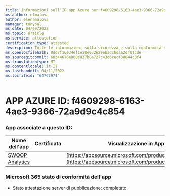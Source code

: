 ```yaml
---
title: informazioni sull'ID app Azure per f4609298-6163-4ae3-9366-72a9d9c4c854
ms.author: elmalova
author: elenamalova
manager: tonybal
ms.date: 04/09/2022
ms.topic: article
ms.service: attestation
certification_type: attested
description: Tutte le informazioni sulla sicurezza e sulla conformità disponibili per f4609298-6163-4ae3-9366-72a9d9c4c854.
ms.openlocfilehash: 0dd7f16e34ef1ea8e032629eb3dcbdaa2df01cde
ms.sourcegitcommit: 60344676a860c837b8a727c43d6cec430044c3f4
ms.translationtype: MT
ms.contentlocale: it-IT
ms.lasthandoff: 04/11/2022
ms.locfileid: "64762971"
---
```

# <a name="azure-app-id-f4609298-6163-4ae3-9366-72a9d9c4c854"></a>APP AZURE ID: f4609298-6163-4ae3-9366-72a9d9c4c854


### <a name="apps-associated-with-this-id"></a>App associate a questo ID:
| **Nome dell'app** | **Certificata** | **Visualizzazione in AppSource** |
|--------------|---------------|-----------------------|
| [SWOOP Analytics](../forward/WA200000877.md) |  | [https://appsource.microsoft.com/product/office/WA200000877](https://appsource.microsoft.com/product/office/WA200000877) |

### <a name="microsoft-365-app-compliance-status"></a>Microsoft 365 stato di conformità dell'app
- Stato attestazione server di pubblicazione: completato

